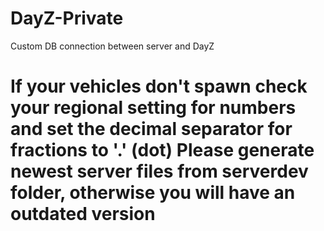 DayZ-Private
============
Custom DB connection between server and DayZ

If your vehicles don't spawn check your regional setting for numbers and set the decimal separator for fractions to '.' (dot)
Please generate newest server files from serverdev folder, otherwise you will have an outdated version
=======
